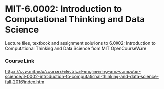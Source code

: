 # MIT-6.0002: Introduction to Computational Thinking and Data Science

Lecture files, textbook and assignment solutions to 6.0002: Introduction to Computational Thinking and Data Science from MIT OpenCourseWare

### Course Link
https://ocw.mit.edu/courses/electrical-engineering-and-computer-science/6-0002-introduction-to-computational-thinking-and-data-science-fall-2016/index.htm

